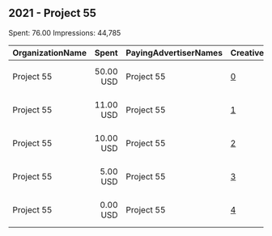 ## 2021 - Project 55 
Spent: 76.00
Impressions: 44,785

|OrganizationName|Spent|PayingAdvertiserNames|CreativeUrls|Impressions|Genders|AgeBrackets|CountryCodes|BillingAddresses|CandidateBallotInformation|
|:---|---:|:---|:---|---:|:---|:---|:---|:---|:---|
|Project 55|50.00 USD|Project 55|[0](https://www.snap.com/political-ads/asset/a3d1619636e61b29bf0935675c34b7b13128ce0903f26e1a20fac2ad8baa5a2f?mediaType=jpeg)|25,082|||united states|"251 brandon 411,san jose,95134,US"|Give Demorats the tools to pass legislation|
|Project 55|11.00 USD|Project 55|[1](https://www.snap.com/political-ads/asset/fbd5c205cd16411dcb96c799b3eeaee5c1df4d9a83946c5572de1476b36daccb?mediaType=mp4)|9,991|||united states|"251 brandon 411,san jose,95134,US"||
|Project 55|10.00 USD|Project 55|[2](https://www.snap.com/political-ads/asset/97261a703524ec97b73a312304d3698b4817ed0ff76abee2bd123f47cb3c90b9?mediaType=jpeg)|6,029|||united states|"251 brandon 411,san jose,95134,US"|Add2|
|Project 55|5.00 USD|Project 55|[3](https://www.snap.com/political-ads/asset/97261a703524ec97b73a312304d3698b4817ed0ff76abee2bd123f47cb3c90b9?mediaType=jpeg)|3,594|||united states|"251 brandon 411,san jose,95134,US"||
|Project 55|0.00 USD|Project 55|[4](https://www.snap.com/political-ads/asset/76ba1290d450c3aacd288949486f5f6f0a8f6dadc3c843c45ed6227b995b3e75?mediaType=jpeg)|89|||united states|"251 brandon 411,san jose,95134,US"||
